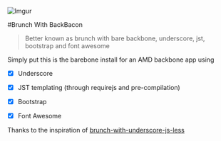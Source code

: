 ![Imgur](http://i.imgur.com/FBMmH2p.png?1)

#Brunch With BackBacon
> Better known as brunch with bare backbone, underscore, jst, bootstrap and font awesome

Simply put this is the barebone install for an AMD backbone app using
- [x] Underscore
- [x] JST templating (through requirejs and pre-compilation)
- [x] Bootstrap
- [x] Font Awesome



Thanks to the inspiration of  [brunch-with-underscore-js-less](https://github.com/davidfregoli/brunch-with-underscore-js-less)

